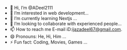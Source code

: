 - 👋 Hi, I’m @ADeel2111
- 👀 I’m interested in web development...
- 🌱 I’m currently learning Nextjs ...
- 💞️ I’m looking to collaborate with experienced people...
- 📫 How to reach me  E-mail iD:ijazadeel67@gmail.com.
- 😄 Pronouns: He, Hi, Him ...
- ⚡ Fun fact: Coding, Movies, Games ...

<!---
ADeel2111/ADeel2111 is a ✨ special ✨ repository because its `README.md` (this file) appears on your GitHub profile.
You can click the Preview link to take a look at your changes.
--->
